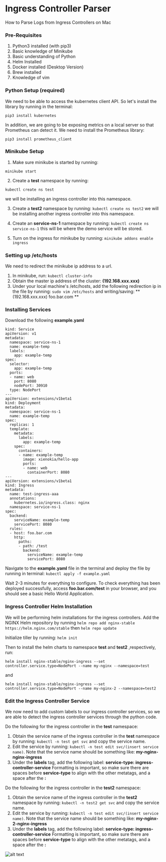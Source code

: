 # Ingress Controller Parser
How to Parse Logs from Ingress Controllers on Mac

### Pre-Requisites
1. Python3 installed (with pip3)
2. Basic knowledge of Minikube
3. Basic understanding of Python
4. Helm Installed
5. Docker installed (Desktop Version)
6. Brew installed
7. Knowledge of vim

### Python Setup (required)

We need to be able to access the kubernetes client API. So let's install the library by running in the terminal: 
```
pip3 install kubernetes
``` 

In addition, we are going to be exposing metrics on a local server so that Prometheus can detect it. We need to install the Prometheus library: 
```
pip3 install prometheus_client
```

### Minikube Setup
1. Make sure minikube is started by running: 
```
minikube start
```
2. Create a **test** namespace by running: 
```
kubectl create ns test
```
we will be installing an ingress controller into this namespace.

3. Create a **test2** namespace by running: 
```kubectl create ns test2```
we will be installing another ingress controller into this namespace.

4. Create an **service-ns-1** namespace by running: 
```kubectl create ns service-ns-1``` 
this will be where the demo service will be stored.
5. Turn on the ingress for minikube by running: 
```minikube addons enable ingress```

### Setting up /etc/hosts

We need to redirect the minikube ip address to a url.

1. In minikube, run: ```kubectl cluster-info```
2. Obtain the master ip address of the cluster: **(192.168.xxx.xxx)**
3. Under your local machine's /etc/hosts, add the following redirection ip in the file by running: ```sudo vim /etc/hosts``` and writing/saving: **(192.168.xxx.xxx) foo.bar.com **

### Installing Services

Download the following **example.yaml**

```
kind: Service
apiVersion: v1
metadata:
  namespace: service-ns-1
  name: example-temp
  labels:
    app: example-temp
spec:
  selector:
    app: example-temp
  ports:
  - name: web
    port: 8080
    nodePort: 30910
  type: NodePort
---
apiVersion: extensions/v1beta1
kind: Deployment
metadata:
  namespace: service-ns-1
  name: example-temp
spec:
  replicas: 1
  template:
    metadata:
      labels:
        app: example-temp
    spec:
      containers:
      - name: example-temp
        image: xienokia/hello-app
        ports:
        - name: web
          containerPort: 8080
---
apiVersion: extensions/v1beta1
kind: Ingress
metadata:
  name: test-ingress-aaa
  annotations:
    kubernetes.io/ingress.class: nginx
  namespace: service-ns-1
spec:
  backend:
    serviceName: example-temp
    servicePort: 8080
  rules:
  - host: foo.bar.com
    http:
      paths:
      - path: /test
        backend:
          serviceName: example-temp
          servicePort: 8080
```


Navigate to the **example.yaml** file in the terminal and deploy the file by running in terminal: ```kubectl apply -f example.yaml```

Wait 2-3 minutes for everything to configure. To check everything has been deployed successfully, access **foo.bar.com/test** in your browser, and you should see a basic Hello World Application.

### Ingress Controller Helm Installation

We will be performing helm installations for the ingress controllers.
Add the NGINX Helm repository by running ```helm repo add nginx-stable https://helm.nginx.com/stable``` then ```helm repo update```

Initialize tiller by running: ```helm init```

Then to install the helm charts to namespace **test** and **test2** ,respectively, run:

```
helm install nginx-stable/nginx-ingress --set controller.service.type=NodePort --name my-nginx --namespace=test
```
and
```
helm install nginx-stable/nginx-ingress --set controller.service.type=NodePort --name my-nginx-2 --namespace=test2
```

### Edit the Ingress Controller Service

We now need to add custom labels to our ingress controller services, so we are able to detect the ingress controller services through the python code.

Do the following for the ingress controller in the **test** namespace:
1. Obtain the service name of the ingress controller in the **test** namespace by running: ```kubectl -n test get svc``` and copy the service name.
2. Edit the service by running: ```kubectl -n test edit svc/(insert service name)```. Note that the service name should be something like: **my-nginx-nginx-ingress**
3. Under the **labels** tag, add the following label: **service-type: ingress-controller-service** Formatting is important, so make sure there are spaces before **service-type** to align with the other metatags, and a space after the **:**

Do the following for the ingress controller in the **test2** namespace:
1. Obtain the service name of the ingress controller in the **test2** namespace by running: ```kubectl -n test2 get svc``` and copy the service name.
2. Edit the service by running: ```kubectl -n test edit svc/(insert service name)```. Note that the service name should be something like: **my-nginx-2-nginx-ingress**
3. Under the **labels** tag, add the following label: **service-type: ingress-controller-service** Formatting is important, so make sure there are spaces before **service-type** to align with the other metatags, and a space after the **:**

![alt text](https://github.com/colinjianingxie/IngressControllerParser/blob/master/ss_images/ss1.png "Editing the Service")


